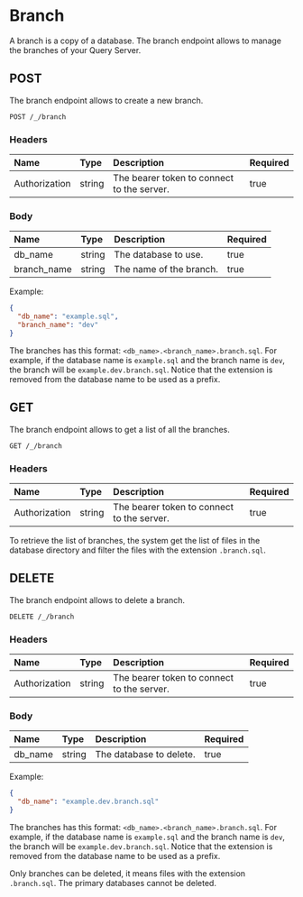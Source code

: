 # Branch

A branch is a copy of a database. The branch endpoint allows to manage the branches of your Query Server.

## POST

The branch endpoint allows to create a new branch.

```http
POST /_/branch
```

### Headers

| Name | Type | Description | Required |
| :--- | :--- | :--- | :--- |
| Authorization | string | The bearer token to connect to the server. | true |

### Body

| Name | Type | Description | Required |
| :--- | :--- | :--- | :--- |
| db_name | string | The database to use. | true |
| branch_name | string | The name of the branch. | true |

Example:

```json
{
  "db_name": "example.sql",
  "branch_name": "dev"
}
```

The branches has this format: `<db_name>.<branch_name>.branch.sql`. For example, if the database name is `example.sql` and the branch name is `dev`, the branch will be `example.dev.branch.sql`. Notice that the extension is removed from the database name to be used as a prefix.

## GET

The branch endpoint allows to get a list of all the branches.

```http
GET /_/branch
```

### Headers

| Name | Type | Description | Required |
| :--- | :--- | :--- | :--- |
| Authorization | string | The bearer token to connect to the server. | true |

To retrieve the list of branches, the system get the list of files in the database directory and filter the files with the extension `.branch.sql`.

## DELETE

The branch endpoint allows to delete a branch.

```http
DELETE /_/branch
```

### Headers

| Name | Type | Description | Required |
| :--- | :--- | :--- | :--- |
| Authorization | string | The bearer token to connect to the server. | true |

### Body

| Name | Type | Description | Required |
| :--- | :--- | :--- | :--- |
| db_name | string | The database to delete. | true |

Example:

```json
{
  "db_name": "example.dev.branch.sql"
}
```

The branches has this format: `<db_name>.<branch_name>.branch.sql`. For example, if the database name is `example.sql` and the branch name is `dev`, the branch will be `example.dev.branch.sql`. Notice that the extension is removed from the database name to be used as a prefix.

Only branches can be deleted, it means files with the extension `.branch.sql`. The primary databases cannot be deleted.